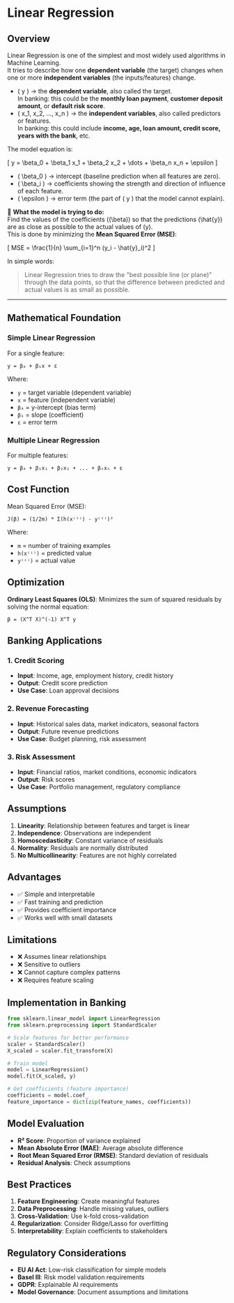 # Linear Regression

## Overview
Linear Regression is one of the simplest and most widely used algorithms in Machine Learning.  
It tries to describe how one **dependent variable** (the target) changes when one or more **independent variables** (the inputs/features) change.

- \( y \) → the **dependent variable**, also called the target.  
  In banking: this could be the **monthly loan payment**, **customer deposit amount**, or **default risk score**.  
- \( x_1, x_2, ..., x_n \) → the **independent variables**, also called predictors or features.  
  In banking: this could include **income, age, loan amount, credit score, years with the bank**, etc.  

The model equation is:

\[
y = \beta_0 + \beta_1 x_1 + \beta_2 x_2 + \dots + \beta_n x_n + \epsilon
\]

- \( \beta_0 \) → intercept (baseline prediction when all features are zero).  
- \( \beta_i \) → coefficients showing the strength and direction of influence of each feature.  
- \( \epsilon \) → error term (the part of \( y \) that the model cannot explain).  

🎯 **What the model is trying to do:**  
Find the values of the coefficients (\(\beta\)) so that the predictions \(\hat{y}\) are as close as possible to the actual values of \(y\).  
This is done by minimizing the **Mean Squared Error (MSE)**:

\[
MSE = \frac{1}{n} \sum_{i=1}^n (y_i - \hat{y}_i)^2
\]

In simple words:  
> Linear Regression tries to draw the "best possible line (or plane)" through the data points, so that the difference between predicted and actual values is as small as possible.

---

## Mathematical Foundation

### Simple Linear Regression
For a single feature:
```
y = β₀ + β₁x + ε
```

Where:
- `y` = target variable (dependent variable)
- `x` = feature (independent variable)
- `β₀` = y-intercept (bias term)
- `β₁` = slope (coefficient)
- `ε` = error term

### Multiple Linear Regression
For multiple features:
```
y = β₀ + β₁x₁ + β₂x₂ + ... + βₙxₙ + ε
```

## Cost Function
Mean Squared Error (MSE):
```
J(β) = (1/2m) * Σ(h(x⁽ⁱ⁾) - y⁽ⁱ⁾)²
```

Where:
- `m` = number of training examples
- `h(x⁽ⁱ⁾)` = predicted value
- `y⁽ⁱ⁾)` = actual value

## Optimization
**Ordinary Least Squares (OLS)**: Minimizes the sum of squared residuals by solving the normal equation:
```
β = (X^T X)^(-1) X^T y
```

## Banking Applications

### 1. Credit Scoring
- **Input**: Income, age, employment history, credit history
- **Output**: Credit score prediction
- **Use Case**: Loan approval decisions

### 2. Revenue Forecasting
- **Input**: Historical sales data, market indicators, seasonal factors
- **Output**: Future revenue predictions
- **Use Case**: Budget planning, risk assessment

### 3. Risk Assessment
- **Input**: Financial ratios, market conditions, economic indicators
- **Output**: Risk scores
- **Use Case**: Portfolio management, regulatory compliance

## Assumptions
1. **Linearity**: Relationship between features and target is linear
2. **Independence**: Observations are independent
3. **Homoscedasticity**: Constant variance of residuals
4. **Normality**: Residuals are normally distributed
5. **No Multicollinearity**: Features are not highly correlated

## Advantages
- ✅ Simple and interpretable
- ✅ Fast training and prediction
- ✅ Provides coefficient importance
- ✅ Works well with small datasets

## Limitations
- ❌ Assumes linear relationships
- ❌ Sensitive to outliers
- ❌ Cannot capture complex patterns
- ❌ Requires feature scaling

## Implementation in Banking
```python
from sklearn.linear_model import LinearRegression
from sklearn.preprocessing import StandardScaler

# Scale features for better performance
scaler = StandardScaler()
X_scaled = scaler.fit_transform(X)

# Train model
model = LinearRegression()
model.fit(X_scaled, y)

# Get coefficients (feature importance)
coefficients = model.coef_
feature_importance = dict(zip(feature_names, coefficients))
```

## Model Evaluation
- **R² Score**: Proportion of variance explained
- **Mean Absolute Error (MAE)**: Average absolute difference
- **Root Mean Squared Error (RMSE)**: Standard deviation of residuals
- **Residual Analysis**: Check assumptions

## Best Practices
1. **Feature Engineering**: Create meaningful features
2. **Data Preprocessing**: Handle missing values, outliers
3. **Cross-Validation**: Use k-fold cross-validation
4. **Regularization**: Consider Ridge/Lasso for overfitting
5. **Interpretability**: Explain coefficients to stakeholders

## Regulatory Considerations
- **EU AI Act**: Low-risk classification for simple models
- **Basel III**: Risk model validation requirements
- **GDPR**: Explainable AI requirements
- **Model Governance**: Document assumptions and limitations

